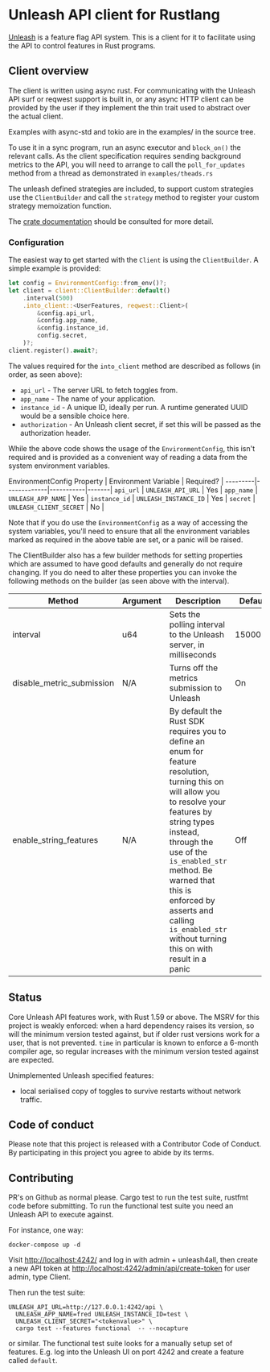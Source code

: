 # Unleash API client for Rustlang

[Unleash](https://unleash.github.io) is a feature flag API system. This is a
client for it to facilitate using the API to control features in Rust programs.

## Client overview

The client is written using async rust. For communicating with the Unleash API
surf or reqwest support is built in, or any async HTTP client can be provided by
the user if they implement the thin trait used to abstract over the actual
client.

Examples with async-std and tokio are in the examples/ in the source
tree.

To use it in a sync program, run an async executor and `block_on()` the relevant
calls. As the client specification requires sending background metrics to the
API, you will need to arrange to call the `poll_for_updates` method from a
thread as demonstrated in `examples/theads.rs`

The unleash defined strategies are included, to support custom strategies
use the `ClientBuilder` and call the `strategy` method to register your custom
strategy memoization function.

The [crate documentation](https://docs.rs/unleash-api-client/latest/unleash_api_client/) should be consulted for more detail.

### Configuration

The easiest way to get started with the `Client` is using the `ClientBuilder`. A simple example is provided:

```rust
let config = EnvironmentConfig::from_env()?;
let client = client::ClientBuilder::default()
    .interval(500)
    .into_client::<UserFeatures, reqwest::Client>(
        &config.api_url,
        &config.app_name,
        &config.instance_id,
        config.secret,
    )?;
client.register().await?;
```

The values required for the `into_client` method are described as follows (in order, as seen above):

* `api_url` - The server URL to fetch toggles from.
* `app_name` - The name of your application.
* `instance_id` - A unique ID, ideally per run. A runtime generated UUID would be a sensible choice here.
* `authorization` - An Unleash client secret, if set this will be passed as the authorization header.

While the above code shows the usage of the `EnvironmentConfig`, this isn't required and is provided as a convenient way of reading a data from the system environment variables.

EnvironmentConfig Property | Environment Variable | Required? |
---------|-------------|-----------|-------|
`api_url`  | `UNLEASH_API_URL`      | Yes |
`app_name` | `UNLEASH_APP_NAME`     | Yes |
`instance_id` | `UNLEASH_INSTANCE_ID` | Yes |
`secret` | `UNLEASH_CLIENT_SECRET` | No |

Note that if you do use the `EnvironmentConfig` as a way of accessing the system variables, you'll need to ensure that all the environment variables marked as required in the above table are set, or a panic will be raised.

The ClientBuilder also has a few builder methods for setting properties which are assumed to have good defaults and generally do not require changing. If you do need to alter these properties you can invoke the following methods on the builder (as seen above with the interval).

Method | Argument | Description | Default |
---------|-------------|-----------|-------|
interval  | u64 | Sets the polling interval to the Unleash server, in milliseconds | 15000ms |
disable_metric_submission | N/A | Turns off the metrics submission to Unleash | On |
enable_string_features | N/A | By default the Rust SDK requires you to define an enum for feature resolution, turning this on will allow you to resolve your features by string types instead, through the use of the `is_enabled_str` method. Be warned that this is enforced by asserts and calling `is_enabled_str` without turning this on with result in a panic | Off

## Status

Core Unleash API features work, with Rust 1.59 or above. The MSRV for this project is weakly enforced: when a hard dependency raises its version, so will the minimum version tested against, but if older rust versions work for a user, that is not prevented. `time` in particular is known to enforce a 6-month compiler age, so regular increases with the minimum version tested against are expected.

Unimplemented Unleash specified features:

* local serialised copy of toggles to survive restarts without network traffic.

## Code of conduct

Please note that this project is released with a Contributor Code of Conduct. By
participating in this project you agree to abide by its terms.

## Contributing

PR's on Github as normal please. Cargo test to run the test suite, rustfmt code
before submitting. To run the functional test suite you need an Unleash API to
execute against.

For instance, one way:

```shell
docker-compose up -d
```

Visit <http://localhost:4242/> and log in with admin + unleash4all, then create
a new API token at <http://localhost:4242/admin/api/create-token> for user
admin, type Client.

Then run the test suite:

```shell
UNLEASH_API_URL=http://127.0.0.1:4242/api \
  UNLEASH_APP_NAME=fred UNLEASH_INSTANCE_ID=test \
  UNLEASH_CLIENT_SECRET="<tokenvalue>" \
  cargo test --features functional  -- --nocapture
```

or similar. The functional test suite looks for a manually setup set of
features. E.g. log into the Unleash UI on port 4242 and create a feature called
`default`.
